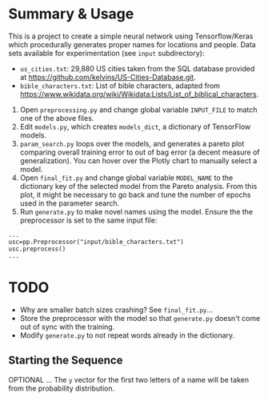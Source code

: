 # Summary & Usage

This is a project to create a simple neural network using Tensorflow/Keras which procedurally generates proper names for locations and people. Data sets available for experimentation (see `input` subdirectory):

- `us_cities.txt`: 29,880 US cities taken from the SQL database provided at https://github.com/kelvins/US-Cities-Database.git.
- `bible_characters.txt`: List of bible characters, adapted from https://www.wikidata.org/wiki/Wikidata:Lists/List_of_biblical_characters.

1. Open `preprocessing.py` and change global variable `INPUT_FILE` to match one of the above files.
2. Edit `models.py`, which creates `models_dict`, a dictionary of TensorFlow models. 
3. `param_search.py` loops over the models, and generates a pareto plot comparing overall training error to out of bag error (a decent measure of generalization). You can hover over the Plotly chart to manually select a model.
4. Open `final_fit.py` and change global variable `MODEL_NAME` to the dictionary key of the selected model from the Pareto analysis. From this plot, it might be necessary to go back and tune the number of epochs used in the parameter search.
5. Run `generate.py` to make novel names using the model. Ensure the the preprocessor is set to the same input file:

```
...
usc=pp.Preprocessor("input/bible_characters.txt")
usc.preprocess()
...
```



# TODO

- Why are smaller batch sizes crashing? See `final_fit.py`...
- Store the preprocessor with the model so that `generate.py` doesn't come out of sync with the training.
- Modify `generate.py` to not repeat words already in the dictionary.

## Starting the Sequence

OPTIONAL ... The `y` vector for the first two letters of a name will be taken from the probability distribution.






